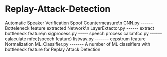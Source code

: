 # Replay-Attack-Detection
Automatic Speaker Verification Spoof Countermeasure\n
CNN.py ------  Botteleneck feature extracted Network\n
LayerExtactor.py   ------  extract   bottleneck feature\n
sigprocess.py   ----- speech process 
calcmfcc.py ------ calaculate  mfcc(speech feature)
listwav.py ------- cepstrum feature Normalization
ML_Classifier.py   ------- A number of ML classifiers with bottleneck feature for Replay Attack Detection
